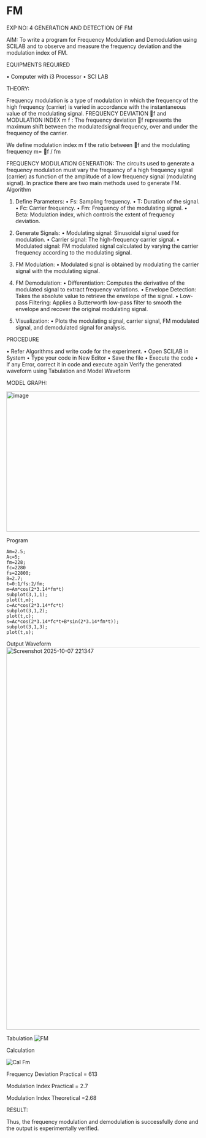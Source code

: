 # FM

EXP NO: 4	GENERATION AND DETECTION OF FM


AIM:
To write a program for Frequency Modulation and Demodulation using SCILAB and to observe and measure the frequency deviation and the modulation index of FM.


EQUIPMENTS REQUIRED

•	Computer with i3 Processor
•	SCI LAB

THEORY:

Frequency modulation is a type of modulation in which the frequency of the high frequency (carrier) is varied in accordance with the instantaneous value of the modulating signal.
FREQUENCY DEVIATION f and MODULATION INDEX m f :
The frequency deviation f represents the maximum shift between the  modulatedsignal
frequency, over and under the frequency of the carrier.

We define modulation index m f the ratio between f and the modulating frequency
m= f / fm


FREQUENCY MODULATION GENERATION:
The circuits used to generate a frequency modulation must vary the frequency of a high frequency signal (carrier) as function of the amplitude of a low frequency signal (modulating signal). In practice there are two main methods used to generate FM.
Algorithm
1.	Define Parameters:
•	Fs: Sampling frequency.
•	T: Duration of the signal.
•	Fc: Carrier frequency.
•	Fm: Frequency of the modulating signal.
•	Beta: Modulation index, which controls the extent of frequency deviation.
2.	Generate Signals:
•	Modulating signal: Sinusoidal signal used for modulation.
•	Carrier signal: The high-frequency carrier signal.
•	Modulated signal: FM modulated signal calculated by varying the carrier frequency according to the modulating signal.
3.	FM Modulation:
•	Modulated signal is obtained by modulating the carrier signal with the modulating signal.
 
4.	FM Demodulation:
•	Differentiation: Computes the derivative of the modulated signal to extract frequency variations.
•	Envelope Detection: Takes the absolute value to retrieve the envelope of the signal.
•	Low-pass Filtering: Applies a Butterworth low-pass filter to smooth the envelope and recover the original modulating signal.
5.	Visualization:
•	Plots the modulating signal, carrier signal, FM modulated signal, and demodulated signal for analysis.



PROCEDURE


•	Refer Algorithms and write code for the experiment.
•	Open SCILAB in System
•	Type your code in New Editor
•	Save the file
•	Execute the code
•	If any Error, correct it in code and execute again
Verify the generated waveform using Tabulation and Model Waveform

MODEL GRAPH:

<img width="512" height="365" alt="image" src="https://github.com/user-attachments/assets/acd787bd-5281-4f1b-802f-1aa39fac9189" />


Program
```
Am=2.5;
Ac=5;
fm=228;
fc=2280
fs=22800;
B=2.7;
t=0:1/fs:2/fm;
m=Am*cos(2*3.14*fm*t)
subplot(3,1,1);
plot(t,m);
c=Ac*cos(2*3.14*fc*t)
subplot(3,1,2);
plot(t,c);
s=Ac*cos(2*3.14*fc*t+B*sin(2*3.14*fm*t));
subplot(3,1,3);
plot(t,s);

```

Output Waveform
<img width="1543" height="996" alt="Screenshot 2025-10-07 221347" src="https://github.com/user-attachments/assets/4aead09a-1737-4ebf-bf76-15a381af2588" />




Tabulation
![FM](https://github.com/user-attachments/assets/ed92d6cf-588b-4886-875a-d26f830dcc76)




Calculation

![Cal Fm](https://github.com/user-attachments/assets/047d38ea-4a87-4485-a839-6daa647490d9)


Frequency Deviation Practical = 613

Modulation Index Practical	= 2.7

Modulation Index Theoretical	=2.68



RESULT:

Thus, the frequency modulation and demodulation is successfully done and the output is experimentally verified.


